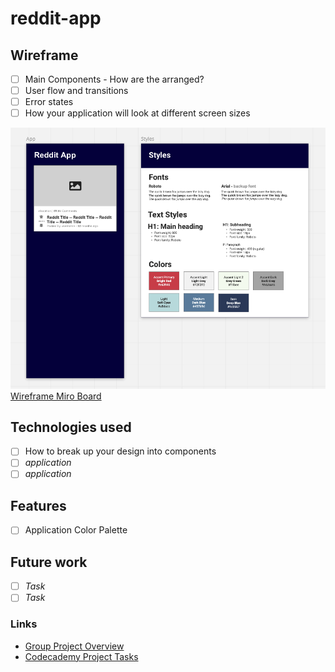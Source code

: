 # reddit-app

## Wireframe
 - [ ] Main Components - How are the arranged?
 - [ ] User flow and transitions
 - [ ] Error states
 - [ ] How your application will look at different screen sizes

![Wireframe Image][Wireframe Image] \
[Wireframe Miro Board]

## Technologies used
- [ ] How to break up your design into components
- [ ] *application*
- [ ] *application*

## Features
- [ ] Application Color Palette

## Future work
- [ ] *Task* 
- [ ] *Task* 

### Links
- [Group Project Overview]
- [Codecademy Project Tasks]


[//]: # (Reference links)

  [Group Project Overview]: https://www.codecademy.com/paths/front-end-engineer-career-path/tracks/fecp-22-portfolio-project-reddit-client/modules/fecp-22-group-project-react-redux/informationals/fecp-22-group-project-react-redux

  [Codecademy Project Tasks]: https://www.codecademy.com/paths/front-end-engineer-career-path/tracks/fecp-22-portfolio-project-reddit-client/modules/wdcp-22-reddit-client/kanban_projects/reddit-client

  [Wireframe Image]: https://github.com/bwalshin/reddit-app/blob/main/images/wireframe.png "Wireframe Image"

  [Wireframe Miro Board]: https://miro.com/app/board/uXjVO8Y0A8w=/